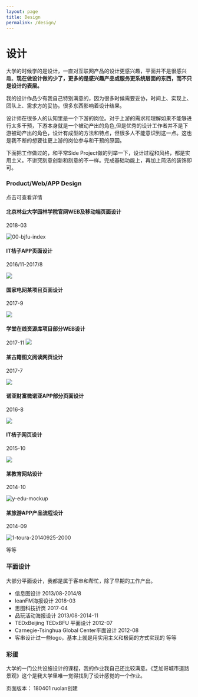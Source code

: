 ```yaml
---
layout: page
title: Design
permalink: /design/
---
```

# 设计

大学的时候学的是设计，一直对互联网产品的设计更感兴趣，平面并不是很感兴趣。**现在做设计做的少了，更多的是感兴趣产品或服务更系统层面的东西，而不只是设计的表层。**

我的设计作品少有我自己特别满意的，因为很多时候需要妥协，时间上、实现上、团队上、需求方的妥协。很多东西影响着设计结果。

设计师在很多人的认知里是一个下游的岗位。对于上游的需求和理解如果不能够进行太多干预，下游本身就是一个被动产出的角色,但是优秀的设计工作者并不是下游被动产出的角色，设计有成型的方法和特点，但很多人不能意识到这一点。这也是我不断的想要往更上游的岗位参与和干预的原因。

下面把工作做过的，和平常Side Project做的列举一下，设计过程和风格，都是实用主义。不讲究刻意创新和刻意的不一样。完成基础功能上，再加上简洁的装饰即可。

### Product/Web/APP Design

点击可查看详情

#### 北京林业大学园林学院官网WEB及移动端页面设计 
2018-03

![00-bjfu-index](https://i.imgur.com/s7StYqk.jpg)


#### IT桔子APP页面设计 
2016/11-2017/8

![](https://i.imgur.com/E00NQWS.jpg)


#### 国家电网某项目页面设计 
2017-9

![](https://i.imgur.com/7Ez8GMB.jpg)


#### 学堂在线资源库项目部分WEB设计
2017-11
![](https://i.imgur.com/rItXC3l.jpg)


#### 某古籍图文阅读网页设计 
2017-7

![](https://i.imgur.com/N7EuQKV.jpg)


#### 诺亚财富微诺亚APP部分页面设计 
2016-8

![](https://i.imgur.com/Yb3LuiT.jpg)


#### IT桔子网页设计 
2015-10

![](https://i.imgur.com/lK0rZxc.jpg)


#### 某教育网站设计 
2014-10

![y-edu-mockup](https://i.imgur.com/nP45CBg.jpg)


#### 某旅游APP产品流程设计 
2014-09

![1-toura-20140925-2000](https://i.imgur.com/1ndkxvZ.jpg)

等等

### 平面设计

大部分平面设计，我都是属于客串和帮忙，除了早期的工作产出。

* 信息图设计 2013/08-2014/8
* leanFM海报设计 2018-03
* 思图科技折页 2017-04
* 品玩活动海报设计 2013/08-2014-11
* TEDxBeijing TEDxBFU 平面设计 2012-07
* Carnegie-Tsinghua Global Center平面设计 2012-08
* 客串设计过一些logo，基本上就是用实用主义和极简的方式实现的
等等

### 彩蛋 

大学的一门公共设施设计的课程，我的作业我自己还比较满意。《芝加哥城市道路景观》这个是我大学里唯一觉得找到了设计感觉的一个作业。

页面版本：
180401 ruolan创建


